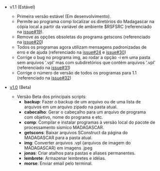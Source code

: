 * v1.1 (Estável)
    * Primeira versão estável (Em desenvolvimento).
    * Permite ao programa comp localizar os diretórios do Madagascar na cópia local a partir da variável de ambiente $RSFSRC (referenciado na [issue#19](https://github.com/Dirack/Shellinclude/issues/19)).
    * Remove as opções obsoletas do programa getscons (referenciado na [issue#20](https://github.com/Dirack/Shellinclude/issues/20))
    * Todos os programas agora utilizam mensagens padronizadas de erro e de ajuda (referenciado na [issue#24](https://github.com/Dirack/Shellinclude/issues/24) e [issue#30](https://github.com/Dirack/Shellinclude/issues/30))
    * Corrige o bug no programa img, ao rodar a opção -i em uma pasta sem arquivos '.vpl' mas com subdiretórios que contém arquivos '.vpl' (referenciado na [issue#31](https://github.com/Dirack/Shellinclude/issues/31))
    * Corrige o número de versão de todos os programas para 1.1 (referenciado na [issue#32](https://github.com/Dirack/Shellinclude/issues/32))

* [v1.0](https://github.com/Dirack/Shellinclude/releases/tag/v1.0-beta.1) (Beta)
    * Versão Beta dos principais scripts:
        * **backup**: Fazer o backup de um arquivo ou de uma lista de arquivos em um arquivo zipado na pasta atual.
        * **cabecalho**: Gerar o cabeçalho para um arquivo de programa com objetivo, nome do programa e etc.
        * **comp**: Compilar e instalar programas à versão local do pacote de processamento sísmico MADAGASCAR.
        * **getscons**: Baixar arquivos SConstruct da página do MADAGASCAR para a pasta atual.
        * **img**: Converter arquivos .vpl (arquivos de imagem do MADAGASCAR) em imagens .jpeg
        * **jonas**: Criar atalhos para pastas e aliases permanentes.
        * **lembrete**: Armazenar lembretes e idéias.
        * **morse**: Enviar email pelo terminal.